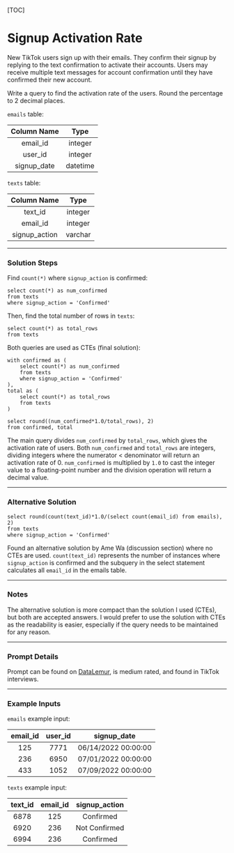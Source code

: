 [TOC]

# Signup Activation Rate

New TikTok users sign up with their emails. They confirm their signup by replying to the text confirmation to activate their accounts.  Users may receive multiple text messages for account confirmation until they have confirmed their new account.

Write a query to find the activation rate of the users. Round the percentage to 2 decimal places.

`emails` table:

| Column Name |   Type   |
| :---------: | :------: |
|  email_id   | integer  |
|   user_id   | integer  |
| signup_date | datetime |

`texts` table:

|  Column Name  |  Type   |
| :-----------: | :-----: |
|    text_id    | integer |
|   email_id    | integer |
| signup_action | varchar |

---

### Solution Steps

Find `count(*)` where `signup_action` is confirmed:

```postgresql
select count(*) as num_confirmed
from texts
where signup_action = 'Confirmed'
```

Then, find the total number of rows in `texts`:

```postgresql
select count(*) as total_rows
from texts
```

Both queries are used as CTEs (final solution):

```postgresql
with confirmed as (
	select count(*) as num_confirmed
	from texts
	where signup_action = 'Confirmed'
),
total as (
	select count(*) as total_rows
	from texts
)

select round((num_confirmed*1.0/total_rows), 2)
from confirmed, total
```

The main query divides `num_confirmed` by `total_rows`, which gives the activation rate of users.  Both `num_confirmed` and `total_rows` are integers, dividing integers where the numerator < denominator will return an activation rate of 0.  `num_confirmed` is multiplied by `1.0` to cast the integer value to a floating-point number and the division operation will return a decimal value.

---

### Alternative Solution

```postgresql
select round(count(text_id)*1.0/(select count(email_id) from emails), 2)
from texts
where signup_action = 'Confirmed'
```

Found an alternative solution by Ame Wa (discussion section) where no CTEs are used.  `count(text_id)` represents the number of instances where `signup_action` is confirmed and the subquery in the select statement calculates all `email_id` in the emails table.

---

### Notes

The alternative solution is more compact than the solution I used (CTEs), but both are accepted answers.  I would prefer to use the solution with CTEs as the readability is easier, especially if the query needs to be maintained for any reason.

---

### Prompt Details

Prompt can be found on [DataLemur](https://datalemur.com/questions/signup-confirmation-rate), is medium rated, and found in TikTok interviews.

---

### Example Inputs

`emails` example input:

| email_id | user_id |     signup_date     |
| :------: | :-----: | :-----------------: |
|   125    |  7771   | 06/14/2022 00:00:00 |
|   236    |  6950   | 07/01/2022 00:00:00 |
|   433    |  1052   | 07/09/2022 00:00:00 |

`texts` example input:

| text_id | email_id | signup_action |
| :-----: | :------: | :-----------: |
|  6878   |   125    |   Confirmed   |
|  6920   |   236    | Not Confirmed |
|  6994   |   236    |   Confirmed   |

